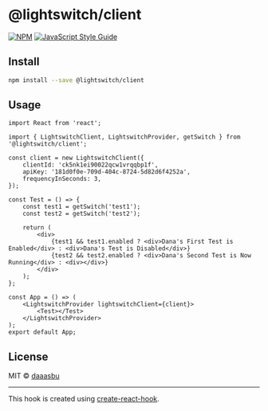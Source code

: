 # @lightswitch/client

>

[![NPM](https://img.shields.io/npm/v/lightswitch-client.svg)](https://www.npmjs.com/package/@lightswitch/client) [![JavaScript Style Guide](https://img.shields.io/badge/code_style-standard-brightgreen.svg)](https://standardjs.com)

## Install

```bash
npm install --save @lightswitch/client
```

## Usage

```tsx
import React from 'react';

import { LightswitchClient, LightswitchProvider, getSwitch } from '@lightswitch/client';

const client = new LightswitchClient({
    clientId: 'ck5nk1ei90022qcw1vrqqbp1f',
    apiKey: '181d0f0e-709d-404c-8724-5d82d6f4252a',
    frequencyInSeconds: 3,
});

const Test = () => {
    const test1 = getSwitch('test1');
    const test2 = getSwitch('test2');

    return (
        <div>
            {test1 && test1.enabled ? <div>Dana's First Test is Enabled</div> : <div>Dana's Test is Disabled</div>}
            {test2 && test2.enabled ? <div>Dana's Second Test is Now Running</div> : <div></div>}
        </div>
    );
};

const App = () => (
    <LightswitchProvider lightswitchClient={client}>
        <Test></Test>
    </LightswitchProvider>
);
export default App;
```

## License

MIT © [daaasbu](https://github.com/daaasbu)

---

This hook is created using [create-react-hook](https://github.com/hermanya/create-react-hook).
